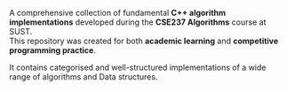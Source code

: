 A comprehensive collection of fundamental **C++ algorithm implementations** developed during the **CSE237 Algorithms** course at SUST.  
This repository was created for both **academic learning** and **competitive programming practice**.

It contains categorised and well-structured implementations of a wide range of algorithms and Data structures.

